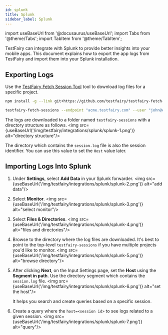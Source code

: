 ```yaml
---
id: splunk
title: Splunk
sidebar_label: Splunk
---
```


import useBaseUrl from '@docusaurus/useBaseUrl';
import Tabs from '@theme/Tabs';
import TabItem from '@theme/TabItem';

TestFairy can integrate with Splunk to provide better insights into your mobile apps. This document explains how to export the app logs from TestFairy and import them into your Splunk installation.

## Exporting Logs

Use the [TestFairy Fetch Session Tool](https://github.com/testfairy/testfairy-fetch-sessions) tool to download log files for a specific project.

```bash
npm install -g --link git+https://github.com/testfairy/testfairy-fetch-sessions.git

testfairy-fetch-sessions --endpoint "acme.testfairy.com" --user "john@example.com" --api-key "0123456789abcdef" --project-id=1000 --logs
```

The logs are downloaded to a folder named `testfairy-sessions` with a directory structure as follows.
<img src={useBaseUrl('/img/testfairy/integrations/splunk/splunk-1.png')} alt="directory structure"/>

The directory which contains the `session.log` file is also the session identifier. You can use this value to set the `Host` value later.

## Importing Logs Into Splunk

1. Under **Settings**, select **Add Data** in your Splunk forwarder.
   <img src={useBaseUrl('/img/testfairy/integrations/splunk/splunk-2.png')} alt="add data"/>

2. Select **Monitor**.
   <img src={useBaseUrl('/img/testfairy/integrations/splunk/splunk-3.png')} alt="select monitor"/>

3. Select **Files & Directories**.
   <img src={useBaseUrl('/img/testfairy/integrations/splunk/splunk-4.png')} alt="files and directories"/>

4. Browse to the directory where the log files are downloaded. It's best to point to the top-level `testfairy-sessions` if you have multiple projects you'd like to monitor.
   <img src={useBaseUrl('/img/testfairy/integrations/splunk/splunk-5.png')} alt="browse directory"/>

5. After clicking **Next**, on the Input Settings page, set the **Host** using the **Segment in path**. Use the directory segment which contains the `session.log` file.
   <img src={useBaseUrl('/img/testfairy/integrations/splunk/splunk-6.png')} alt="set the host"/>

   It helps you search and create queries based on a specific session.

6. Create a query where the `host=<session id>` to see logs related to a given session.
   <img src={useBaseUrl('/img/testfairy/integrations/splunk/splunk-7.png')} alt="query"/>
